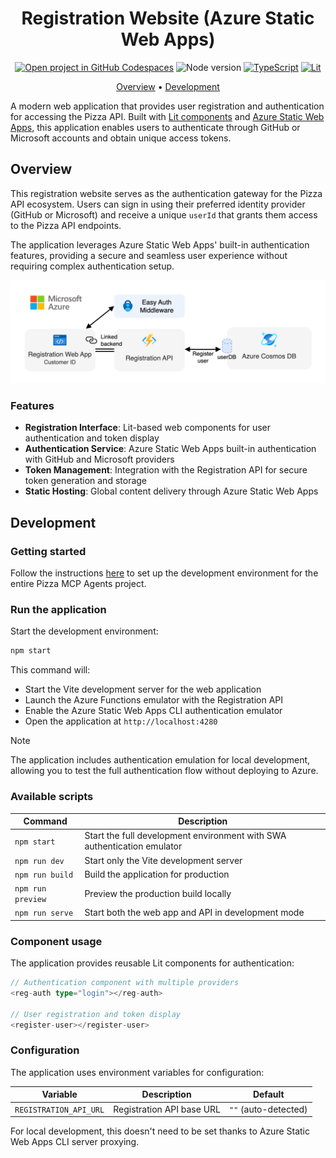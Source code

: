 <div align="center">

# Registration Website (Azure Static Web Apps)

[![Open project in GitHub Codespaces](https://img.shields.io/badge/Codespaces-Open-blue?style=flat-square&logo=github)](https://codespaces.new/Azure-Samples/pizza-mcp-agents?hide_repo_select=true&ref=main&quickstart=true)
![Node version](https://img.shields.io/badge/Node.js->=22-3c873a?style=flat-square)
[![TypeScript](https://img.shields.io/badge/TypeScript-blue?style=flat-square&logo=typescript&logoColor=white)](https://www.typescriptlang.org)
[![Lit](https://img.shields.io/badge/Lit-3.3-blue?style=flat-square&logo=lit&logoColor=white)](https://lit.dev)

[Overview](#overview) • [Development](#development)

</div>

A modern web application that provides user registration and authentication for accessing the Pizza API. Built with [Lit components](https://lit.dev) and [Azure Static Web Apps](https://learn.microsoft.com/azure/static-web-apps/), this application enables users to authenticate through GitHub or Microsoft accounts and obtain unique access tokens.

## Overview

This registration website serves as the authentication gateway for the Pizza API ecosystem. Users can sign in using their preferred identity provider (GitHub or Microsoft) and receive a unique `userId` that grants them access to the Pizza API endpoints.

The application leverages Azure Static Web Apps' built-in authentication features, providing a secure and seamless user experience without requiring complex authentication setup.

<div align="center">
  <img src="../registration-api/docs/images/architecture.drawio.png" alt="Application architecture" />
</div>

### Features

- **Registration Interface**: Lit-based web components for user authentication and token display
- **Authentication Service**: Azure Static Web Apps built-in authentication with GitHub and Microsoft providers
- **Token Management**: Integration with the Registration API for secure token generation and storage
- **Static Hosting**: Global content delivery through Azure Static Web Apps

## Development

### Getting started

Follow the instructions [here](../../README.md#getting-started) to set up the development environment for the entire Pizza MCP Agents project.

### Run the application

Start the development environment:

```bash
npm start
```

This command will:
- Start the Vite development server for the web application
- Launch the Azure Functions emulator with the Registration API
- Enable the Azure Static Web Apps CLI authentication emulator
- Open the application at `http://localhost:4280`

> [!NOTE]
> The application includes authentication emulation for local development, allowing you to test the full authentication flow without deploying to Azure.

### Available scripts

| Command | Description |
|---------|-------------|
| `npm start` | Start the full development environment with SWA authentication emulator |
| `npm run dev` | Start only the Vite development server |
| `npm run build` | Build the application for production |
| `npm run preview` | Preview the production build locally |
| `npm run serve` | Start both the web app and API in development mode |

### Component usage

The application provides reusable Lit components for authentication:

```typescript
// Authentication component with multiple providers
<reg-auth type="login"></reg-auth>

// User registration and token display
<register-user></register-user>
```

### Configuration

The application uses environment variables for configuration:

| Variable | Description | Default |
|----------|-------------|---------|
| `REGISTRATION_API_URL` | Registration API base URL | `""` (auto-detected) |

For local development, this doesn't need to be set thanks to Azure Static Web Apps CLI server proxying.
